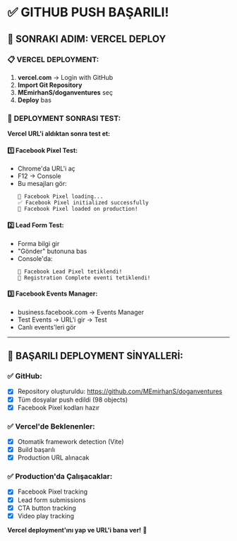 # ✅ GITHUB PUSH BAŞARILI!

## 🎯 SONRAKI ADIM: VERCEL DEPLOY

### 📋 **VERCEL DEPLOYMENT:**

1. **vercel.com** → Login with GitHub
2. **Import Git Repository**
3. **MEmirhanS/doganventures** seç
4. **Deploy** bas

### 🧪 **DEPLOYMENT SONRASI TEST:**

**Vercel URL'i aldıktan sonra test et:**

#### 1️⃣ **Facebook Pixel Test:**

- Chrome'da URL'i aç
- F12 → Console
- Bu mesajları gör:
  ```
  🔄 Facebook Pixel loading...
  ✅ Facebook Pixel initialized successfully
  🎯 Facebook Pixel loaded on production!
  ```

#### 2️⃣ **Lead Form Test:**

- Forma bilgi gir
- "Gönder" butonuna bas
- Console'da:
  ```
  🎯 Facebook Lead Pixel tetiklendi!
  📝 Registration Complete eventi tetiklendi!
  ```

#### 3️⃣ **Facebook Events Manager:**

- business.facebook.com → Events Manager
- Test Events → URL'i gir → Test
- Canlı events'leri gör

---

## 🎉 **BAŞARILI DEPLOYMENT SİNYALLERİ:**

### ✅ **GitHub:**

- [x] Repository oluşturuldu: https://github.com/MEmirhanS/doganventures
- [x] Tüm dosyalar push edildi (98 objects)
- [x] Facebook Pixel kodları hazır

### ✅ **Vercel'de Beklenenler:**

- [x] Otomatik framework detection (Vite)
- [x] Build başarılı
- [x] Production URL alınacak

### ✅ **Production'da Çalışacaklar:**

- [x] Facebook Pixel tracking
- [x] Lead form submissions
- [x] CTA button tracking
- [x] Video play tracking

**Vercel deployment'ını yap ve URL'i bana ver!** 🚀
